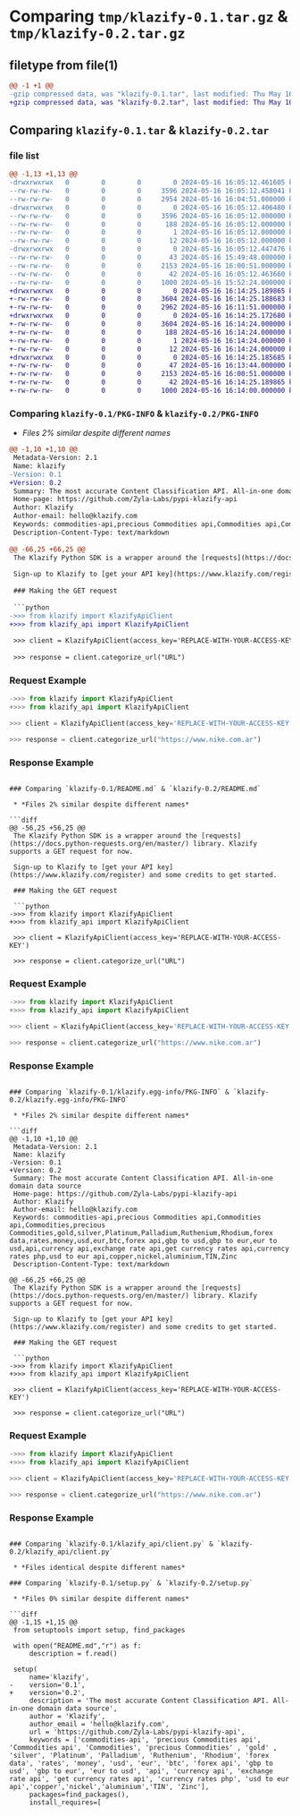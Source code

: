 # Comparing `tmp/klazify-0.1.tar.gz` & `tmp/klazify-0.2.tar.gz`

## filetype from file(1)

```diff
@@ -1 +1 @@
-gzip compressed data, was "klazify-0.1.tar", last modified: Thu May 16 16:05:12 2024, max compression
+gzip compressed data, was "klazify-0.2.tar", last modified: Thu May 16 16:14:25 2024, max compression
```

## Comparing `klazify-0.1.tar` & `klazify-0.2.tar`

### file list

```diff
@@ -1,13 +1,13 @@
-drwxrwxrwx   0        0        0        0 2024-05-16 16:05:12.461605 klazify-0.1/
--rw-rw-rw-   0        0        0     3596 2024-05-16 16:05:12.458041 klazify-0.1/PKG-INFO
--rw-rw-rw-   0        0        0     2954 2024-05-16 16:04:51.000000 klazify-0.1/README.md
-drwxrwxrwx   0        0        0        0 2024-05-16 16:05:12.406480 klazify-0.1/klazify.egg-info/
--rw-rw-rw-   0        0        0     3596 2024-05-16 16:05:12.000000 klazify-0.1/klazify.egg-info/PKG-INFO
--rw-rw-rw-   0        0        0      188 2024-05-16 16:05:12.000000 klazify-0.1/klazify.egg-info/SOURCES.txt
--rw-rw-rw-   0        0        0        1 2024-05-16 16:05:12.000000 klazify-0.1/klazify.egg-info/dependency_links.txt
--rw-rw-rw-   0        0        0       12 2024-05-16 16:05:12.000000 klazify-0.1/klazify.egg-info/top_level.txt
-drwxrwxrwx   0        0        0        0 2024-05-16 16:05:12.447476 klazify-0.1/klazify_api/
--rw-rw-rw-   0        0        0       43 2024-05-16 15:49:48.000000 klazify-0.1/klazify_api/__init__.py
--rw-rw-rw-   0        0        0     2153 2024-05-16 16:00:51.000000 klazify-0.1/klazify_api/client.py
--rw-rw-rw-   0        0        0       42 2024-05-16 16:05:12.463660 klazify-0.1/setup.cfg
--rw-rw-rw-   0        0        0     1000 2024-05-16 15:52:24.000000 klazify-0.1/setup.py
+drwxrwxrwx   0        0        0        0 2024-05-16 16:14:25.189865 klazify-0.2/
+-rw-rw-rw-   0        0        0     3604 2024-05-16 16:14:25.188683 klazify-0.2/PKG-INFO
+-rw-rw-rw-   0        0        0     2962 2024-05-16 16:11:51.000000 klazify-0.2/README.md
+drwxrwxrwx   0        0        0        0 2024-05-16 16:14:25.172680 klazify-0.2/klazify.egg-info/
+-rw-rw-rw-   0        0        0     3604 2024-05-16 16:14:24.000000 klazify-0.2/klazify.egg-info/PKG-INFO
+-rw-rw-rw-   0        0        0      188 2024-05-16 16:14:24.000000 klazify-0.2/klazify.egg-info/SOURCES.txt
+-rw-rw-rw-   0        0        0        1 2024-05-16 16:14:24.000000 klazify-0.2/klazify.egg-info/dependency_links.txt
+-rw-rw-rw-   0        0        0       12 2024-05-16 16:14:24.000000 klazify-0.2/klazify.egg-info/top_level.txt
+drwxrwxrwx   0        0        0        0 2024-05-16 16:14:25.185685 klazify-0.2/klazify_api/
+-rw-rw-rw-   0        0        0       47 2024-05-16 16:13:44.000000 klazify-0.2/klazify_api/__init__.py
+-rw-rw-rw-   0        0        0     2153 2024-05-16 16:00:51.000000 klazify-0.2/klazify_api/client.py
+-rw-rw-rw-   0        0        0       42 2024-05-16 16:14:25.189865 klazify-0.2/setup.cfg
+-rw-rw-rw-   0        0        0     1000 2024-05-16 16:14:00.000000 klazify-0.2/setup.py
```

### Comparing `klazify-0.1/PKG-INFO` & `klazify-0.2/PKG-INFO`

 * *Files 2% similar despite different names*

```diff
@@ -1,10 +1,10 @@
 Metadata-Version: 2.1
 Name: klazify
-Version: 0.1
+Version: 0.2
 Summary: The most accurate Content Classification API. All-in-one domain data source
 Home-page: https://github.com/Zyla-Labs/pypi-klazify-api
 Author: Klazify
 Author-email: hello@klazify.com
 Keywords: commodities-api,precious Commodities api,Commodities api,Commodities,precious Commodities,gold,silver,Platinum,Palladium,Ruthenium,Rhodium,forex data,rates,money,usd,eur,btc,forex api,gbp to usd,gbp to eur,eur to usd,api,currency api,exchange rate api,get currency rates api,currency rates php,usd to eur api,copper,nickel,aluminium,TIN,Zinc
 Description-Content-Type: text/markdown
 
@@ -66,25 +66,25 @@
 The Klazify Python SDK is a wrapper around the [requests](https://docs.python-requests.org/en/master/) library. Klazify supports a GET request for now.
 
 Sign-up to Klazify to [get your API key](https://www.klazify.com/register) and some credits to get started.
 
 ### Making the GET request
 
 ```python
->>> from klazify import KlazifyApiClient
+>>> from klazify_api import KlazifyApiClient
 
 >>> client = KlazifyApiClient(access_key='REPLACE-WITH-YOUR-ACCESS-KEY')
 
 >>> response = client.categorize_url("URL")
 ```
 
 ### Request Example
 
 ```python
->>> from klazify import KlazifyApiClient
+>>> from klazify_api import KlazifyApiClient
 
 >>> client = KlazifyApiClient(access_key='REPLACE-WITH-YOUR-ACCESS-KEY')
 
 >>> response = client.categorize_url("https://www.nike.com.ar")
 ```
 
 ### Response Example
```

### Comparing `klazify-0.1/README.md` & `klazify-0.2/README.md`

 * *Files 2% similar despite different names*

```diff
@@ -56,25 +56,25 @@
 The Klazify Python SDK is a wrapper around the [requests](https://docs.python-requests.org/en/master/) library. Klazify supports a GET request for now.
 
 Sign-up to Klazify to [get your API key](https://www.klazify.com/register) and some credits to get started.
 
 ### Making the GET request
 
 ```python
->>> from klazify import KlazifyApiClient
+>>> from klazify_api import KlazifyApiClient
 
 >>> client = KlazifyApiClient(access_key='REPLACE-WITH-YOUR-ACCESS-KEY')
 
 >>> response = client.categorize_url("URL")
 ```
 
 ### Request Example
 
 ```python
->>> from klazify import KlazifyApiClient
+>>> from klazify_api import KlazifyApiClient
 
 >>> client = KlazifyApiClient(access_key='REPLACE-WITH-YOUR-ACCESS-KEY')
 
 >>> response = client.categorize_url("https://www.nike.com.ar")
 ```
 
 ### Response Example
```

### Comparing `klazify-0.1/klazify.egg-info/PKG-INFO` & `klazify-0.2/klazify.egg-info/PKG-INFO`

 * *Files 2% similar despite different names*

```diff
@@ -1,10 +1,10 @@
 Metadata-Version: 2.1
 Name: klazify
-Version: 0.1
+Version: 0.2
 Summary: The most accurate Content Classification API. All-in-one domain data source
 Home-page: https://github.com/Zyla-Labs/pypi-klazify-api
 Author: Klazify
 Author-email: hello@klazify.com
 Keywords: commodities-api,precious Commodities api,Commodities api,Commodities,precious Commodities,gold,silver,Platinum,Palladium,Ruthenium,Rhodium,forex data,rates,money,usd,eur,btc,forex api,gbp to usd,gbp to eur,eur to usd,api,currency api,exchange rate api,get currency rates api,currency rates php,usd to eur api,copper,nickel,aluminium,TIN,Zinc
 Description-Content-Type: text/markdown
 
@@ -66,25 +66,25 @@
 The Klazify Python SDK is a wrapper around the [requests](https://docs.python-requests.org/en/master/) library. Klazify supports a GET request for now.
 
 Sign-up to Klazify to [get your API key](https://www.klazify.com/register) and some credits to get started.
 
 ### Making the GET request
 
 ```python
->>> from klazify import KlazifyApiClient
+>>> from klazify_api import KlazifyApiClient
 
 >>> client = KlazifyApiClient(access_key='REPLACE-WITH-YOUR-ACCESS-KEY')
 
 >>> response = client.categorize_url("URL")
 ```
 
 ### Request Example
 
 ```python
->>> from klazify import KlazifyApiClient
+>>> from klazify_api import KlazifyApiClient
 
 >>> client = KlazifyApiClient(access_key='REPLACE-WITH-YOUR-ACCESS-KEY')
 
 >>> response = client.categorize_url("https://www.nike.com.ar")
 ```
 
 ### Response Example
```

### Comparing `klazify-0.1/klazify_api/client.py` & `klazify-0.2/klazify_api/client.py`

 * *Files identical despite different names*

### Comparing `klazify-0.1/setup.py` & `klazify-0.2/setup.py`

 * *Files 0% similar despite different names*

```diff
@@ -1,15 +1,15 @@
 from setuptools import setup, find_packages
 
 with open("README.md","r") as f:
     description = f.read()
 
 setup(
     name='klazify',
-    version='0.1',
+    version='0.2',
     description = 'The most accurate Content Classification API. All-in-one domain data source',
     author = 'Klazify',
     author_email = 'hello@klazify.com',
     url = 'https://github.com/Zyla-Labs/pypi-klazify-api',
     keywords = ['commodities-api', 'precious Commodities api',  'Commodities api', 'Commodities', 'precious Commodities' , 'gold' , 'silver', 'Platinum', 'Palladium', 'Ruthenium', 'Rhodium', 'forex data', 'rates', 'money', 'usd', 'eur', 'btc', 'forex api', 'gbp to usd', 'gbp to eur', 'eur to usd', 'api', 'currency api', 'exchange rate api', 'get currency rates api', 'currency rates php', 'usd to eur api','copper','nickel','aluminium','TIN', 'Zinc'],
     packages=find_packages(),
     install_requires=[
```

